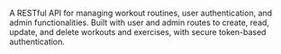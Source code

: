 A RESTful API for managing workout routines, user authentication, and admin functionalities. Built with user and admin routes to create, read, update, and delete workouts and exercises, with secure token-based authentication.
